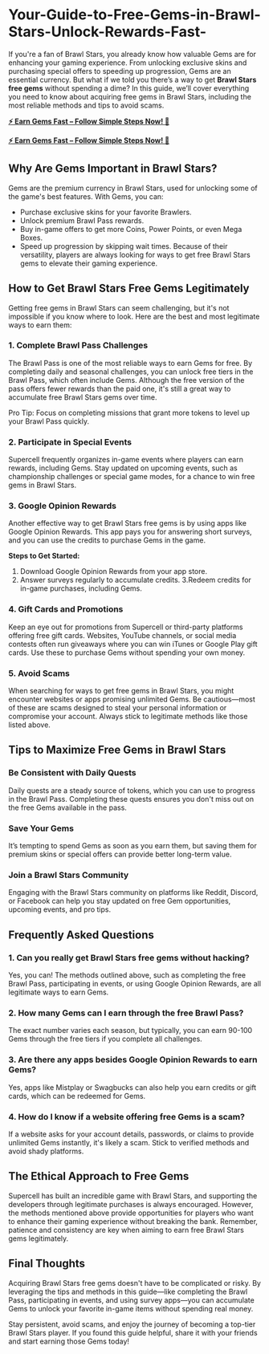 # Your-Guide-to-Free-Gems-in-Brawl-Stars-Unlock-Rewards-Fast-
If you're a fan of Brawl Stars, you already know how valuable Gems are for enhancing your gaming experience. From unlocking exclusive skins and purchasing special offers to speeding up progression, Gems are an essential currency. But what if we told you there’s a way to get **Brawl Stars free gems** without spending a dime? In this guide, we’ll cover everything you need to know about acquiring free gems in Brawl Stars, including the most reliable methods and tips to avoid scams.

**[⚡ Earn Gems Fast – Follow Simple Steps Now! 🚀](https://givxo.com/brawl-stars/)**

**[⚡ Earn Gems Fast – Follow Simple Steps Now! 🚀](https://givxo.com/brawl-stars/)**

## Why Are Gems Important in Brawl Stars?
Gems are the premium currency in Brawl Stars, used for unlocking some of the game's best features. With Gems, you can:

- Purchase exclusive skins for your favorite Brawlers.
- Unlock premium Brawl Pass rewards.
- Buy in-game offers to get more Coins, Power Points, or even Mega Boxes.
- Speed up progression by skipping wait times.
Because of their versatility, players are always looking for ways to get free Brawl Stars gems to elevate their gaming experience.

## How to Get Brawl Stars Free Gems Legitimately
Getting free gems in Brawl Stars can seem challenging, but it's not impossible if you know where to look. Here are the best and most legitimate ways to earn them:

### 1. Complete Brawl Pass Challenges
The Brawl Pass is one of the most reliable ways to earn Gems for free. By completing daily and seasonal challenges, you can unlock free tiers in the Brawl Pass, which often include Gems. Although the free version of the pass offers fewer rewards than the paid one, it's still a great way to accumulate free Brawl Stars gems over time.

Pro Tip: Focus on completing missions that grant more tokens to level up your Brawl Pass quickly.

### 2. Participate in Special Events
Supercell frequently organizes in-game events where players can earn rewards, including Gems. Stay updated on upcoming events, such as championship challenges or special game modes, for a chance to win free gems in Brawl Stars.

### 3. Google Opinion Rewards
Another effective way to get Brawl Stars free gems is by using apps like Google Opinion Rewards. This app pays you for answering short surveys, and you can use the credits to purchase Gems in the game.

**Steps to Get Started:**

1. Download Google Opinion Rewards from your app store.
2. Answer surveys regularly to accumulate credits.
3.Redeem credits for in-game purchases, including Gems.

### 4. Gift Cards and Promotions
Keep an eye out for promotions from Supercell or third-party platforms offering free gift cards. Websites, YouTube channels, or social media contests often run giveaways where you can win iTunes or Google Play gift cards. Use these to purchase Gems without spending your own money.

### 5. Avoid Scams
When searching for ways to get free gems in Brawl Stars, you might encounter websites or apps promising unlimited Gems. Be cautious—most of these are scams designed to steal your personal information or compromise your account. Always stick to legitimate methods like those listed above.

## Tips to Maximize Free Gems in Brawl Stars
### Be Consistent with Daily Quests
Daily quests are a steady source of tokens, which you can use to progress in the Brawl Pass. Completing these quests ensures you don't miss out on the free Gems available in the pass.

### Save Your Gems
It’s tempting to spend Gems as soon as you earn them, but saving them for premium skins or special offers can provide better long-term value.

### Join a Brawl Stars Community
Engaging with the Brawl Stars community on platforms like Reddit, Discord, or Facebook can help you stay updated on free Gem opportunities, upcoming events, and pro tips.

## Frequently Asked Questions
### 1. Can you really get Brawl Stars free gems without hacking?
Yes, you can! The methods outlined above, such as completing the free Brawl Pass, participating in events, or using Google Opinion Rewards, are all legitimate ways to earn Gems.

### 2. How many Gems can I earn through the free Brawl Pass?
The exact number varies each season, but typically, you can earn 90-100 Gems through the free tiers if you complete all challenges.

### 3. Are there any apps besides Google Opinion Rewards to earn Gems?
Yes, apps like Mistplay or Swagbucks can also help you earn credits or gift cards, which can be redeemed for Gems.

### 4. How do I know if a website offering free Gems is a scam?
If a website asks for your account details, passwords, or claims to provide unlimited Gems instantly, it's likely a scam. Stick to verified methods and avoid shady platforms.

## The Ethical Approach to Free Gems
Supercell has built an incredible game with Brawl Stars, and supporting the developers through legitimate purchases is always encouraged. However, the methods mentioned above provide opportunities for players who want to enhance their gaming experience without breaking the bank. Remember, patience and consistency are key when aiming to earn free Brawl Stars gems legitimately.

## Final Thoughts
Acquiring Brawl Stars free gems doesn't have to be complicated or risky. By leveraging the tips and methods in this guide—like completing the Brawl Pass, participating in events, and using survey apps—you can accumulate Gems to unlock your favorite in-game items without spending real money.

Stay persistent, avoid scams, and enjoy the journey of becoming a top-tier Brawl Stars player. If you found this guide helpful, share it with your friends and start earning those Gems today!
